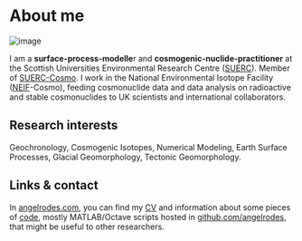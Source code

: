 # About me

![image](https://user-images.githubusercontent.com/53089531/131535077-56ad2b47-3e79-48da-9c65-de30216b18fc.png)

I am a **surface-process-modelle**r and **cosmogenic-nuclide-practitioner** at the Scottish Universities Environmental Research Centre ([SUERC](https://www.gla.ac.uk/research/az/suerc/)). Member of [SUERC-Cosmo](https://www.suerc-cosmo.co.uk/). I work in the National Environmental Isotope Facility ([NEIF](http://www.isotopesuk.org/)-Cosmo), feeding cosmonuclide data and data analysis on radioactive and stable cosmonuclides to UK scientists and international collaborators.

## Research interests

Geochronology, Cosmogenic Isotopes, Numerical Modeling, Earth Surface Processes, Glacial Geomorphology, Tectonic Geomorphology.

## Links & contact

In [angelrodes.com](https://angelrodes.com), you can find my [CV](https://angelrodes.wordpress.com/angel-rodes-cv/) and information about some pieces of [code](https://angelrodes.wordpress.com/blog-2/), mostly MATLAB/Octave scripts hosted in [github.com/angelrodes](https://github.com/angelrodes), that might be useful to other researchers.
